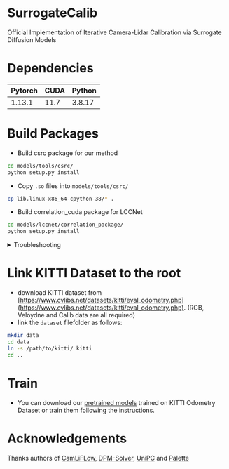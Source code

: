 # SurrogateCalib
Official Implementation of Iterative Camera-Lidar Calibration via Surrogate Diffusion Models
# Dependencies
|Pytorch|CUDA|Python|
|---|---|---|
|1.13.1|11.7|3.8.17|
# Build Packages
* Build csrc package for our method
```bash
cd models/tools/csrc/
python setup.py install
```
* Copy `.so` files into `models/tools/csrc/`
```bash
cp lib.linux-x86_64-cpython-38/* .
```
* Build correlation_cuda package for LCCNet
```bash
cd models/lccnet/correlation_package/
python setup.py install
```
<details>
  <summary>Troubleshooting</summary>
  The `correlation_cuda` package may be incompatible with CUDA >= 12.0. The failure of building this package only affects implementation of our baseline, LCCNet. If your CUDA version >= 12.0 and you still want to implement LCCNET. It would be easy to use correlation pacakge in csrc to re-implement it. To try our best to reproduce LCCNet's performance, we utilize their own correlation package.
</details>

# Link KITTI Dataset to the root
* download KITTI dataset from [https://www.cvlibs.net/datasets/kitti/eval_odometry.php](https://www.cvlibs.net/datasets/kitti/eval_odometry.php). (RGB, Veloydne and Calib data are all required)
* link the `dataset` filefolder as follows:
```bash
mkdir data
cd data
ln -s /path/to/kitti/ kitti
cd ..
```
# Train
* You can download our [pretrained models](https://github.com/gitouni/SurrogateCalib/releases/download/0.0/large_ckpt.zip) trained on KITTI Odometry Dataset or train them following the instructions.
# Acknowledgements
Thanks authors of [CamLiFLow](https://github.com/MCG-NJU/CamLiFlow), [DPM-Solver](https://github.com/LuChengTHU/dpm-solver), [UniPC](https://github.com/wl-zhao/UniPC) and [Palette](https://github.com/Janspiry/Palette-Image-to-Image-Diffusion-Models)
